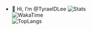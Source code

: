 - 👋 Hi, I’m @TyraelDLee
![Stats](https://github-readme-stats.vercel.app/api?username=vickscarlet&show_icons=true&theme=outrun)  
![WakaTime](https://github-readme-stats.vercel.app/api/wakatime?username=vickscarlet&layout=compact&show_icons=true&theme=outrun)  
![TopLangs](https://github-readme-stats.vercel.app/api/top-langs?username=vickscarlet&layout=compact&show_icons=true&theme=outrun)  


<!---
TyraelDLee/TyraelDLee is a ✨ special ✨ repository because its `README.md` (this file) appears on your GitHub profile.
You can click the Preview link to take a look at your changes.
--->
